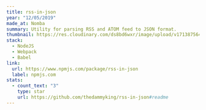 ```yaml
---
title: rss-in-json
year: "12/05/2019"
made_at: Nomba
summary: Utility for parsing RSS and ATOM feed to JSON format.
thumbnail: https://res.cloudinary.com/ds8bd6wxr/image/upload/v1713875648/my-portfolio/Screenshot_2024-04-23_at_13.33.46_fqbwth.png
stack:
  - NodeJS
  - Webpack
  - Babel
link:
  url: https://www.npmjs.com/package/rss-in-json
  label: npmjs.com
stats:
  - count_text: "3"
    type: star
    url: https://github.com/thedammyking/rss-in-json#readme
---
```

